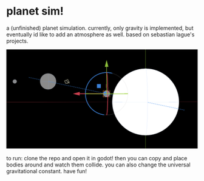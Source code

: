 # planet sim!

a (unfinished) planet simulation. currently, only gravity is implemented, but eventually id like to add an atmosphere as well. based on sebastian lague's projects.

![image](./image.png)

to run: clone the repo and open it in godot! then you can copy and place bodies around and watch them collide. you can also change the universal gravitational constant. have fun!
